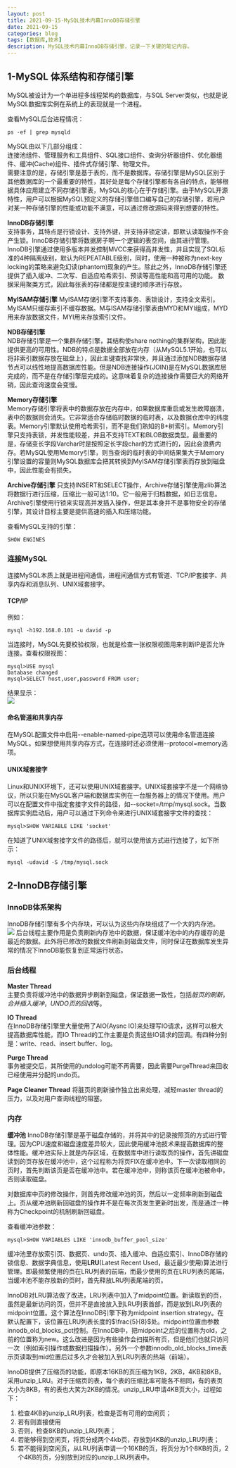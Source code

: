 ```yaml
---
layout: post  
title: 2021-09-15-MySQL技术内幕InnoDB存储引擎
date: 2021-09-15
categories: blog
tags: [数据库,技术]
description: MySQL技术内幕InnoDB存储引擎，记录一下关键的笔记内容。
---  
```


## 1-MySQL 体系结构和存储引擎  
MySQL被设计为一个单进程多线程架构的数据库，与SQL Server类似，也就是说MySQL数据库实例在系统上的表现就是一个进程。  

查看MySQL后台进程情况：  
```shell  
ps -ef | grep mysqld
```  

MySQL由以下几部分组成：  
连接池组件、管理服务和工具组件、SQL接口组件、查询分析器组件、优化器组件、缓冲(Cache)组件、插件式存储引擎、物理文件。  
需要注意的是，存储引擎是基于表的，而不是数据库。存储引擎是MySQL区别于其他数据库的一个最重要的特性，其好处是每个存储引擎都有各自的特点，能够根据具体应用建立不同存储引擎表，MySQL的核心在于存储引擎。由于MySQL开源特性，用户可以根据MySQL预定义的存储引擎借口编写自己的存储引擎，若用户对某一种存储引擎的性能或功能不满意，可以通过修改源码来得到想要的特性。  

**InnoDB存储引擎**  
支持事务，其特点是行锁设计、支持外键，并支持非锁定读，即默认读取操作不会产生锁。InnoDB存储引擎将数据房子啊一个逻辑的表空间，由其进行管理。InnoDB引擎通过使用多版本并发控制MVCC来获得高并发性，并且实现了SQL标准的4种隔离级别，默认为REPEATABLE级别，同时，使用一种被称为next-key locking的策略来避免幻读(phantom)现象的产生。除此之外，InnoDB存储引擎还提供了插入缓冲、二次写、自适应哈希索引、预读等高性能和高可用的功能。 数据采用聚类方式，因此每张表的存储都是按主键的顺序进行存放。  

**MyISAM存储引擎**
MyISAM存储引擎不支持事务、表锁设计，支持全文索引。MyISAM只缓存索引不缓存数据。M与ISAM存储引擎表由MYD和MYI组成，MYD用来存放数据文件，MYI用来存放索引文件。  

**NDB存储引擎**  
NDB存储引擎是一个集群存储引擎，其结构使share nothing的集群架构，因此能提供更高的可用性。NDB的特点是数据全部放在内存（从MySQL5.1开始，也可以将非索引数据存放在磁盘上），因此主键查找非常快，并且通过添加NDB数据存储节点可以线性地提高数据库性能。但是NDB连接操作(JOIN)是在MySQL数据库层完成的，而不是在存储引擎层完成的。这意味着复杂的连接操作需要巨大的网络开销，因此查询速度会变慢。  

**Memory存储引擎**  
Memory存储引擎将表中的数据存放在内存中，如果数据库重启或发生故障崩溃，表中的数据则会消失。它非常适合存储临时数据的临时表，以及数据仓库中的纬度表。Memory引擎默认使用哈希索引，而不是我们熟知的B+树索引。Memory引擎只支持表锁，并发性能较差，并且不支持TEXT和BLOB数据类型。最重要的是，存储变长字段Varchar时是按照定长字段char的方式进行的，因此会浪费内存。若MySQL使用Memory引擎，则当查询的临时表的中间结果集大于Memory引擎设置的容量则MySQL数据库会把其转换到MyISAM存储引擎表而存放到磁盘中，因此性能会有损失。

**Archive存储引擎**
只支持INSERT和SELECT操作，Archive存储引擎使用zlib算法将数据行进行压缩，压缩比一般可达1:10。它一般用于归档数据，如日志信息。Archive引擎使用行锁来实现高并发插入操作，但是其本身并不是事物安全的存储引擎，其设计目标主要是提供高速的插入和压缩功能。  

查看MySQL支持的引擎：  
```shell  
SHOW ENGINES 
```  

### 连接MySQL  
连接MySQL本质上就是进程间通信，进程间通信方式有管道、TCP/IP套接字、共享内存和消息队列、UNIX域套接字。  

#### TCP/IP  
例如：  
```shell  
mysql -h192.168.0.101 -u david -p
```
当连接时，MySQL先要校验权限，也就是检查一张权限视图用来判断IP是否允许连接。查看权限视图：  
```shell  
mysql>USE mysql
Database changed
mysql>SELECT host,user,password FROM user;
```
结果显示：  
![](/images/20210915-1.png)  

#### 命名管道和共享内存  
在MySQL配置文件中启用--enable-named-pipe选项可以使用命名管道连接MySQL。如果想使用共享内存方式，在连接时还必须使用--protocol=memory选项。  

#### UNIX域套接字  
Linux和UNIX环境下，还可以使用UNIX域套接字。UNIX域套接字不是一个网络协议，所以只能在MySQL客户端和数据库实例在一台服务器上的情况下使用。用户可以在配置文件中指定套接字文件的路径，如--socket=/tmp/mysql.sock。当数据库实例启动后，用户可以通过下列命令来进行UNIX域套接字文件的查找：  
```shell  
mysql>SHOW VARIABLE LIKE 'socket'
```  

在知道了UNIX域套接字文件的路径后，就可以使用该方式进行连接了，如下所示：  
```shell  
mysql -udavid -S /tmp/mysql.sock
```

## 2-InnoDB存储引擎  
### InnoDB体系架构  
InnoDB存储引擎有多个内存块，可以认为这些内存块组成了一个大的内存池。  
![](/images/20210915-3.png)
后台线程主要作用是负责刷新内存池中的数据，保证缓冲池中的内存缓存的是最近的数据。此外将已修改的数据文件刷新到磁盘文件，同时保证在数据库发生异常的情况下InnoDB能恢复到正常运行状态。  

### 后台线程  
**Master Thread**  
主要负责将缓冲池中的数据异步刷新到磁盘，保证数据一致性，包括*脏页的刷新*，*合并插入缓冲*，*UNDO页的回收*等。  

**IO Thread**  
在InnoDB存储引擎里大量使用了AIO(Aysnc IO)来处理写IO请求，这样可以极大提高数据库性能，而IO Thread的工作主要是负责这些IO请求的回调。有四种分别是：write、read、insert buffer、log。

**Purge Thread**  
事务被提交后，其所使用的undolog可能不再需要，因此需要PurgeThread来回收已经使用并分配的undo页。  

**Page Cleaner Thread**
将脏页的刷新操作独立出来处理，减轻master thread的压力，以及对用户查询线程的阻塞。  

### 内存  
**缓冲池**
InnoDB存储引擎是基于磁盘存储的，并将其中的记录按照页的方式进行管理。因为CPU速度和磁盘速度差异较大，因此使用缓冲池技术来提高数据库的整体性能。缓冲池实际上就是内存区域，在数据库中进行读取页的操作，首先讲磁盘读到的页存放在缓冲池中，这个过程称为将页FIX在缓冲池中。下一次读取相同的页时，首先判断该页是否在缓冲池中。若在缓冲池中，则称该页在缓冲池被命中，否则读取磁盘。  

对数据库中页的修改操作，则首先修改缓冲池的页，然后以一定频率刷新到磁盘上。页从缓冲池刷新回磁盘的操作并不是在每次页发生更新时出发，而是通过一种称为Checkpoint的机制刷新回磁盘。

查看缓冲池参数：  
```shell  
mysql>SHOW VARIABLES LIKE 'innodb_buffer_pool_size'
```  
缓冲池里存放索引页、数据页、undo页、插入缓冲、自适应索引、InnoDB存储的锁信息、数据字典信息，使用**LRU**(Latest Recent Used，最近最少使用)算法进行管理。即最频繁使用的页在LRU列表的前端，而最少使用的页在LRU列表的尾端，当缓冲池不能存放新的页时，首先释放LRU列表尾端的页。  

InnoDB对LRU算法做了改进，LRU列表中加入了midpoint位置。新读取到的页，虽然是最新访问的页，但并不是直接放入到LRU列表首部，而是放到LRU列表的midpoint位置。这个算法在InnoDB引擎下称为midpoint insertion strategy。在默认配置下，该位置在LRU列表长度的$\frac{5}{8}$处。midpoint位置由参数innodb_old_blocks_pct控制。在InnoDB中，把midpoint之后的位置称为old，之前的位置称为new。这么改进是因为有些操作会扫描所有页，但是他们也就只访问一次（例如索引操作或数据扫描操作）。另外一个参数innodb_old_blocks_time表示页读取到mid位置后过多久才会被加入到LRU列表的热端（前端）。   

InnoDB提供了压缩页的功能，即原本16KB的页压缩为1KB，2KB，4KB和8KB，采用unzip_LRU。对于压缩页的表，每个表的压缩比率可能各不相同，有的表页大小为8KB，有的表也大笑为2KB的情况。unzip_LRU申请4KB页大小，过程如下：  
1. 检查4KB的unzip_LRU列表，检查是否有可用的空闲页；
2. 若有则直接使用
3. 否则，检查8KB的unzip_LRU列表；
4. 若能够得到空闲页，将页分成两个4kb页，存放到4KB的unzip_LRU列表；
5. 若不能得到空闲页，从LRU列表申请一个16KB的页，将页分为1个8KB的页，2个4KB的页，分别放到对应的unzip_LRU列表中。


